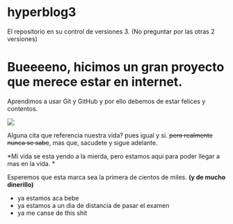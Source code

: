 # hyperblog3
El repositorio en su control de versiones 3. (No preguntar por las otras 2 versiones)
# Bueeeeno, hicimos un gran proyecto que merece estar en internet. 

Aprendimos a usar Git y GitHub y por ello debemos de estar felices y contentos. 

[![](cats)](https://media.tenor.com/f-pzyh_lVwQAAAAM/gato-moviendo-la-cabeza.gif)

Alguna cita que referencia nuestra vida? pues igual y si. ~~pero realmente nunca se sabe~~, mas que, sacudete y sigue adelante. 

*Mi vida se esta yendo a la mierda, pero estamos aqui para poder llegar a mas en la vida. *

Esperemos que esta marca sea la primera de cientos de miles. **(y de mucho dinerillo)**

* ya estamos aca bebe 
* ya estamos a un dia de distancia de pasar el examen
* ya me canse de this shit 